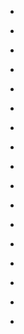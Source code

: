 
- [](/2018/10/10156973753303912/)

- [](/2018/04/990455212237209600/)

- [](/2018/03/10156492463058912/)

- [](/2017/09/10156004917658912/)

- [](/2016/10/10154961031653912/)

- [](/2016/01/10154286822668912/)

- [](/2015/08/10154006723698912/)

- [](/2015/06/10153900806238912/)

- [](/2014/12/10153457414683912/)

- [](/2014/09/10153204870058912/)

- [](/2014/08/10153162553293912/)

- [](/2014/08/10153153318943912/)

- [](/2014/07/494598576844967936/)

- [](/2014/07/492322038745292800/)

- [](/2014/07/10153107213093912/)

- [](/2014/05/10152966320643912/)

- [](/2009/06/2152915498/)
